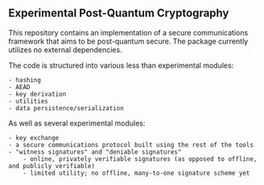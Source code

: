 Experimental Post-Quantum Cryptography
--------------
This repository contains an implementation of a secure communications framework that aims to be post-quantum secure.
The package currently utilizes no external dependencies.

The code is structured into various less than experimental modules:
    
    - hashing
    - AEAD
    - key derivation
    - utilities
    - data persistence/serialization
    
As well as several experimental modules:
        
    - key exchange        
    - a secure communications protocol built using the rest of the tools
    - "witness signatures" and "deniable signatures"
        - online, privately verifiable signatures (as opposed to offline, and publicly verifiable)
        - limited utility; no offline, many-to-one signature scheme yet
        
